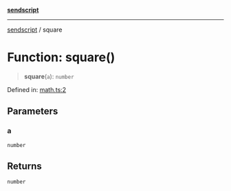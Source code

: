 [**sendscript**](../README.md)

***

[sendscript](../globals.md) / square

# Function: square()

> **square**(`a`): `number`

Defined in: [math.ts:2](https://github.com/bas080/sendscript/blob/6f75ed6a4b4db94217fde41ae50bc6b92a2cffda/example/typescript/math.ts#L2)

## Parameters

### a

`number`

## Returns

`number`
